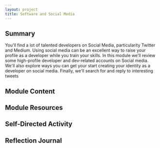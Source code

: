 ```yaml
---
layout: project
title: Software and Social Media
---
```


## Summary

You'll find a lot of talented developers on Social Media, particularity Twitter and Medium. Using social media can be an excellent way to raise your profile as a developer while you train your skills. In this module we'll review some high-profile developer and dev-related accounts on Social media. We'll also explore ways you can get your start creating your identity as a developer on social media. Finally, we'll search for and reply to interesting tweets

## Module Content

## Module Resources

## Self-Directed Activity



## Reflection Journal


